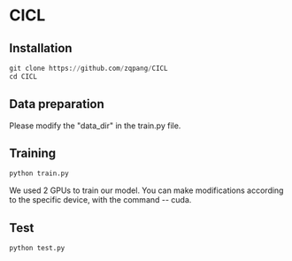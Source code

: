 # CICL

## Installation
```python
git clone https://github.com/zqpang/CICL
cd CICL
```
## Data preparation
Please modify the "data_dir" in the train.py file.

## Training
```python
python train.py
```
We used 2 GPUs to train our model. You can make modifications according to the specific device, with the command -- cuda.

## Test
```python
python test.py
```
